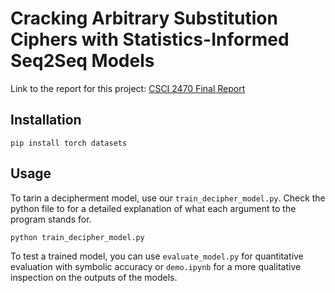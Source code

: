 # Cracking Arbitrary Substitution Ciphers with Statistics-Informed Seq2Seq Models

Link to the report for this project: [CSCI 2470 Final Report](CSCI-2470-Final-Report.pdf)
## Installation

```
pip install torch datasets
```

## Usage

To tarin a decipherment model, use our `train_decipher_model.py`. Check the python file to for a detailed explanation of what each argument to the program stands for.

```
python train_decipher_model.py 
```

To test a trained model, you can use `evaluate_model.py` for quantitative evaluation with symbolic accuracy or `demo.ipynb` for a more qualitative inspection on the outputs of the models. 
